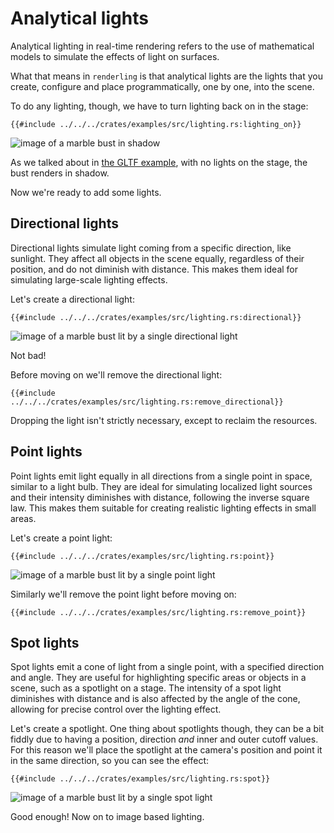 # Analytical lights

Analytical lighting in real-time rendering refers to the use of mathematical
models to simulate the effects of light on surfaces. 

What that means in `renderling` is that analytical lights are the lights that
you create, configure and place programmatically, one by one, into the scene.

To do any lighting, though, we have to turn lighting back on in the stage:

```rust,ignore
{{#include ../../../crates/examples/src/lighting.rs:lighting_on}}
```

![image of a marble bust in shadow](/assets/lighting/no-lights.png)

As we talked about in [the GLTF example](/gltf.html#render), with no lights
on the stage, the bust renders in shadow.

Now we're ready to add some lights.

## Directional lights

Directional lights simulate light coming from a specific direction, like
sunlight. They affect all objects in the scene equally, regardless of their
position, and do not diminish with distance. This makes them ideal for
simulating large-scale lighting effects.

Let's create a directional light:

```rust,ignore
{{#include ../../../crates/examples/src/lighting.rs:directional}}
```

![image of a marble bust lit by a single directional light](/assets/lighting/directional.png)

Not bad!

Before moving on we'll remove the directional light:

```rust,ignore
{{#include ../../../crates/examples/src/lighting.rs:remove_directional}}
```

Dropping the light isn't strictly necessary, except to reclaim the resources.

## Point lights

Point lights emit light equally in all directions from a single point in space,
similar to a light bulb. They are ideal for simulating localized light sources
and their intensity diminishes with distance, following the inverse square law.
This makes them suitable for creating realistic lighting effects in small areas.

Let's create a point light:

```rust,ignore
{{#include ../../../crates/examples/src/lighting.rs:point}}
```

![image of a marble bust lit by a single point light](/assets/lighting/point.png)

Similarly we'll remove the point light before moving on:

```rust,ignore
{{#include ../../../crates/examples/src/lighting.rs:remove_point}}
```

## Spot lights

Spot lights emit a cone of light from a single point, with a specified direction
and angle. They are useful for highlighting specific areas or objects in a
scene, such as a spotlight on a stage. The intensity of a spot light diminishes
with distance and is also affected by the angle of the cone, allowing for
precise control over the lighting effect.

Let's create a spotlight. One thing about spotlights though, they can be a bit fiddly
due to having a position, direction _and_ inner and outer cutoff values. For this reason
we'll place the spotlight at the camera's position and point it in the same direction, so
you can see the effect:

```rust,ignore
{{#include ../../../crates/examples/src/lighting.rs:spot}}
```

![image of a marble bust lit by a single spot light](/assets/lighting/spot.png)

Good enough! Now on to image based lighting.
